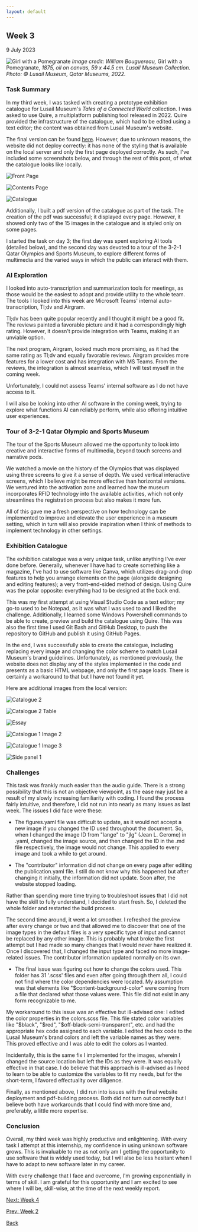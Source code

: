 ```yaml
---
layout: default
---
```


## Week 3
9 July 2023

![Girl with a Pomegranate](/assets/images/img.jpg)
*Image credit: William Bouguereau,* Girl with a Pomegranate, *1875, oil on canvas, 59 x 44.5 cm. Lusail Museum Collection. Photo: © Lusail Museum, Qatar Museums, 2022.*

### Task Summary

In my third week, I was tasked with creating a prototype exhibition catalogue for Lusail Museum's *Tales of a Connected World* collection. I was asked to use Quire, a multiplatform publishing tool released in 2022. Quire provided the infrastructure of the catalogue, which had to be edited using a text editor; the content was obtained from Lusail Museum's website.

The final version can be found [here](https://amamah-qm.github.io/exhibition-catalogue/). However, due to unknown reasons, the website did not deploy correctly: it has none of the styling that is available on the local server and only the first page deployed correctly. As such, I've included some screenshots below, and through the rest of this post, of what the catalogue looks like locally.

![Front Page](/assets/images/frontpg.jpg)

![Contents Page](/assets/images/contents.jpg)

![Catalogue](/assets/images/cat.jpg)

Additionally, I built a pdf version of the catalogue as part of the task. The creation of the pdf was successful; it displayed every page. However, it showed only two of the 15 images in the catalogue and is styled only on some pages.

I started the task on day 3; the first day was spent exploring AI tools (detailed below), and the second day was devoted to a tour of the 3-2-1 Qatar Olympics and Sports Museum, to explore different forms of multimedia and the varied ways in which the public can interact with them. 

### AI Exploration

I looked into auto-transcription and summarization tools for meetings, as those would be the easiest to adopt and provide utility to the whole team. The tools I looked into this week are Microsoft Teams' internal auto-transcription, Tl;dv and Airgram. 

Tl;dv has been quite popular recently and I thought it might be a good fit. The reviews painted a favorable picture and it had a correspondingly high rating. However, it doesn't provide integration with Teams, making it an unviable option.

The next program, Airgram, looked much more promising, as it had the same rating as Tl;dv and equally favorable reviews. Airgram provides more features for a lower cost and has integration with MS Teams. From the reviews, the integration is almost seamless, which I will test myself in the coming week.

Unfortunately, I could not assess Teams' internal software as I do not have access to it.

I will also be looking into other AI software in the coming week, trying to explore what functions AI can reliably perform, while also offering intuitive user experiences.

### Tour of 3-2-1 Qatar Olympic and Sports Museum

The tour of the Sports Museum allowed me the opportunity to look into creative and interactive forms of multimedia, beyond touch screens and narrative pods.

We watched a movie on the history of the Olympics that was displayed using three screens to give it a sense of depth. We used vertical interactive screens, which I believe might be more effective than horizontal versions. We ventured into the activation zone and learned how the museum incorporates RFID technology into the available activities, which not only streamlines the registration process but also makes it more fun.

All of this gave me a fresh perspective on how technology can be implemented to improve and elevate the user experience in a museum setting, which in turn will also provide inspiration when I think of methods to implement technology in other settings.

### Exhibition Catalogue

The exhibition catalogue was a very unique task, unlike anything I've ever done before. Generally, whenever I have had to create something like a magazine, I've had to use software like Canva, which utilizes drag-and-drop features to help you arrange elements on the page (alongside designing and editing features); a very front-end-sided method of design. Using Quire was the polar opposite: everything had to be designed at the back end. 

This was my first attempt at using Visual Studio Code as a text editor; my go-to used to be Notepad, as it was what I was used to and I liked the challenge. Additionally, I learned some Windows Powershell commands to be able to create, preview and build the catalogue using Quire. This was also the first time I used Git Bash and GitHub Desktop, to push the repository to GitHub and publish it using GitHub Pages.

In the end, I was successfully able to create the catalogue, including replacing every image and changing the color scheme to match Lusail Museum's brand guidelines. Unfortunately, as mentioned previously, the website does not display any of the styles implemented in the code and presents as a basic HTML webpage, and only the first page loads. There is certainly a workaround to that but I have not found it yet.

Here are additional images from the local version:

![Catalogue 2](/assets/images/cat2.jpg)

![Catalogue 2 Table](/assets/images/cat2table.jpg)

![Essay](/assets/images/essay.jpg)

![Catalogue 1 Image 2](/assets/images/cat1img2.jpg)

![Catalogue 1 Image 3](/assets/images/cat1img3.jpg)

![Side panel 1](/assets/images/sidepanel.jpg)

### Challenges

This task was frankly much easier than the audio guide. There is a strong possibility that this is not an objective viewpoint, as the ease may just be a result of my slowly increasing familiarity with coding. I found the process fairly intuitive, and therefore, I did not run into nearly as many issues as last week. The issues I did face were these:

- The figures.yaml file was difficult to update, as it would not accept a new image if you changed the ID used throughout the document. So, when I changed the image ID from "lange" to "jlg" (Jean L. Gerome) in .yaml, changed the image source, and then changed the ID in the .md file respectively, the image would not change. This applied to every image and took a while to get around.
  
- The "contributor" information did not change on every page after editing the publication.yaml file. I still do not know why this happened but after changing it initially, the information did not update. Soon after, the website stopped loading.

Rather than spending more time trying to troubleshoot issues that I did not have the skill to fully understand, I decided to start fresh. So, I deleted the whole folder and restarted the build process.

The second time around, it went a lot smoother. I refreshed the preview after every change or two and that allowed me to discover that one of the image types in the default files is a very specific type of input and cannot be replaced by any other image. This is probably what broke the first attempt but I had made so many changes that I would never have realized it. Once I discovered that, I changed the input type and faced no more image-related issues. The contributor information updated normally on its own.

- The final issue was figuring out how to change the colors used. This folder has 31 '.scss' files and even after going through them all, I could not find where the color dependencies were located. My assumption was that elements like "$content-background-color" were coming from a file that declared what those values were. This file did not exist in any form recognizable to me.

My workaround to this issue was an effective but ill-advised one: I edited the color properties in the colors.scss file. This file stated color variables like "$black", "$red", "$off-black-semi-transparent", etc. and had the appropriate hex code assigned to each variable. I edited the hex code to the Lusail Museum's brand colors and left the variable names as they were. This proved effective and I was able to edit the colors as I wanted. 

Incidentally, this is the same fix I implemented for the images, wherein I changed the source location but left the IDs as they were. It was equally effective in that case. I do believe that this approach is ill-advised as I need to learn to be able to customize the variables to fit my needs, but for the short-term, I favored effectuality over diligence.

Finally, as mentioned above, I did run into issues with the final website deployment and pdf-building process. Both did not turn out correctly but I believe both have workarounds that I could find with more time and, preferably, a little more expertise.
 
### Conclusion

Overall, my third week was highly productive and enlightening. With every task I attempt at this internship, my confidence in using unknown software grows. This is invaluable to me as not only am I getting the opportunity to use software that is widely used today, but I will also be less hesitant when I have to adapt to new software later in my career. 

With every challenge that I face and overcome, I'm growing exponentially in terms of skill. I am grateful for this opportunity and I am excited to see where I will be, skill-wise, at the time of the next weekly report.

[Next: Week 4](./Week-4.html)

[Prev: Week 2](./Week-2.html)

[Back](./)
